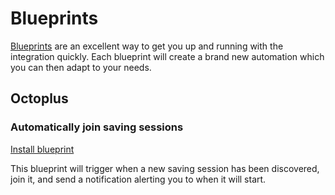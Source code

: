 # Blueprints

[Blueprints](https://www.home-assistant.io/docs/automation/using_blueprints/) are an excellent way to get you up and running with the integration quickly. Each blueprint will create a brand new automation which you can then adapt to your needs.

## Octoplus

### Automatically join saving sessions

[Install blueprint](https://my.home-assistant.io/redirect/blueprint_import/?blueprint_url=https%3A%2F%2Fgithub.com%2FBottlecapDave%2FHomeAssistant-OctopusEnergy%2Fblob%2Fdevelop%2F_docs%2Fblueprints%2Foctoplus_join_saving_session.yml)

This blueprint will trigger when a new saving session has been discovered, join it, and send a notification alerting you to when it will start.



